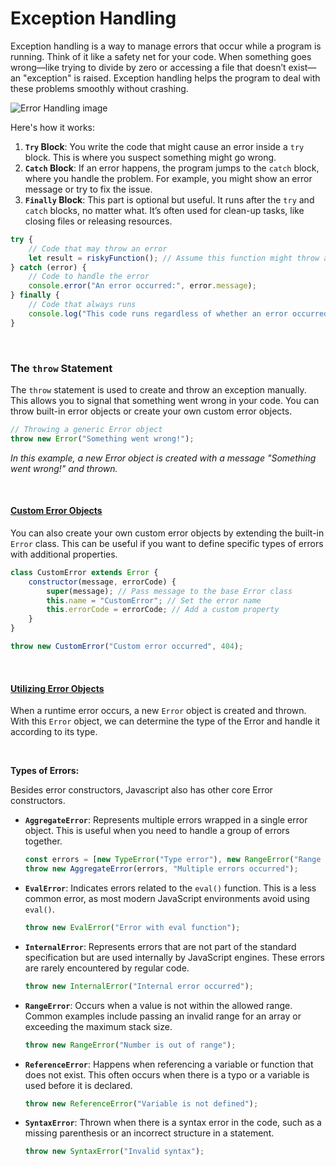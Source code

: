 # Exception Handling
Exception handling is a way to manage errors that occur while a program is running. Think of it like a safety net for your code. When something goes wrong—like trying to divide by zero or accessing a file that doesn’t exist—an "exception" is raised. Exception handling helps the program to deal with these problems smoothly without crashing.

![Error Handling image](https://miro.medium.com/v2/resize:fit:1400/1*H1w53c6-i93iXR6fipIr4A.png)

Here's how it works:

1. **`Try` Block**: You write the code that might cause an error inside a `try` block. This is where you suspect something might go wrong.
2. **`Catch` Block**: If an error happens, the program jumps to the `catch` block, where you handle the problem. For example, you might show an error message or try to fix the issue.
3. **`Finally` Block**: This part is optional but useful. It runs after the `try` and `catch` blocks, no matter what. It’s often used for clean-up tasks, like closing files or releasing resources.

```jsx
try {
    // Code that may throw an error
    let result = riskyFunction(); // Assume this function might throw an error
} catch (error) {
    // Code to handle the error
    console.error("An error occurred:", error.message);
} finally {
    // Code that always runs
    console.log("This code runs regardless of whether an error occurred.");
}
```

<br>

### The `throw` Statement
The `throw` statement is used to create and throw an exception manually. This allows you to signal that something went wrong in your code. You can throw built-in error objects or create your own custom error objects.

```jsx
// Throwing a generic Error object
throw new Error("Something went wrong!");
```
_In this example, a new Error object is created with a message "Something went wrong!" and thrown._

<br>

#### <ins>Custom Error Objects</ins>
You can also create your own custom error objects by extending the built-in `Error` class. This can be useful if you want to define specific types of errors with additional properties.
```jsx
class CustomError extends Error {
    constructor(message, errorCode) {
        super(message); // Pass message to the base Error class
        this.name = "CustomError"; // Set the error name
        this.errorCode = errorCode; // Add a custom property
    }
}

throw new CustomError("Custom error occurred", 404);
```
<br>

#### <ins>Utilizing Error Objects</ins>
When a runtime error occurs, a new `Error` object is created and thrown. With this `Error` object, we can determine the type of the Error and handle it according to its type.

<br>

**Types of Errors:**

Besides error constructors, Javascript also has other core Error constructors.

- **`AggregateError`**: Represents multiple errors wrapped in a single error object. This is useful when you need to handle a group of errors together.
  ```jsx
  const errors = [new TypeError("Type error"), new RangeError("Range error")];
  throw new AggregateError(errors, "Multiple errors occurred");
  ```

- **`EvalError`**: Indicates errors related to the `eval()` function. This is a less common error, as most modern JavaScript environments avoid using `eval()`.
  ```jsx
  throw new EvalError("Error with eval function");
  ```
  
- **`InternalError`**: Represents errors that are not part of the standard specification but are used internally by JavaScript engines. These errors are rarely encountered by regular code.
  ```jsx
  throw new InternalError("Internal error occurred");
  ```

- **`RangeError`**: Occurs when a value is not within the allowed range. Common examples include passing an invalid range for an array or exceeding the maximum stack size.
  ```jsx
  throw new RangeError("Number is out of range");
  ```

- **`ReferenceError`**: Happens when referencing a variable or function that does not exist. This often occurs when there is a typo or a variable is used before it is declared.
  ```jsx
  throw new ReferenceError("Variable is not defined");
  ```

- **`SyntaxError`**: Thrown when there is a syntax error in the code, such as a missing parenthesis or an incorrect structure in a statement.
  ```jsx
  throw new SyntaxError("Invalid syntax");
  ```